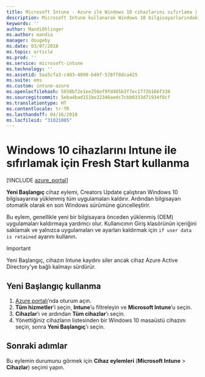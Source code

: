 ```yaml
---
title: Microsoft Intune - Azure ile Windows 10 cihazlarını sıfırlama | Microsoft Docs
description: Microsoft Intune kullanarak Windows 10 bilgisayarlarındaki uygulamaları silmek veya kaldırmak için Yeni Başlangıç'ı kullanın.
keywords: ''
author: MandiOhlinger
ms.author: mandia
manager: dougeby
ms.date: 03/07/2018
ms.topic: article
ms.prod: ''
ms.service: microsoft-intune
ms.technology: ''
ms.assetid: 5aa5cfa3-c483-4099-b40f-578ff8dca425
ms.suite: ems
ms.custom: intune-azure
ms.openlocfilehash: 5658bf2e1ee250ef9fd405b3f7ec1772b166f338
ms.sourcegitcommit: 5eba4bad151be32346aedc7cbb0333d71934f8cf
ms.translationtype: HT
ms.contentlocale: tr-TR
ms.lasthandoff: 04/16/2018
ms.locfileid: "31021005"
---
```

# <a name="use-fresh-start-to-reset-windows-10-devices-with-intune"></a>Windows 10 cihazlarını Intune ile sıfırlamak için Fresh Start kullanma


[!INCLUDE [azure_portal](./includes/azure_portal.md)]

**Yeni Başlangıç** cihaz eylemi, Creators Update çalıştıran Windows 10 bilgisayarına yüklenmiş tüm uygulamaları kaldırır. Ardından bilgisayarı otomatik olarak en son Windows sürümüne güncelleştirir.

Bu eylem, genellikle yeni bir bilgisayara önceden yüklenmiş (OEM) uygulamaları kaldırmaya yardımcı olur. Kullanıcının Giriş klasörünün içeriğini saklamak ve yalnızca uygulamaları ve ayarları kaldırmak için `if user data is retained` ayarını kullanın.

> [!IMPORTANT]
> Yeni Başlangıç, cihazın Intune kaydını siler ancak cihaz Azure Active Directory'ye bağlı kalmayı sürdürür.

## <a name="use-fresh-start"></a>Yeni Başlangıç kullanma

1. [Azure portalı](https://portal.azure.com)’nda oturum açın.
2. **Tüm hizmetler**’i seçin, **Intune**’u filtreleyin ve **Microsoft Intune**’u seçin.
3. **Cihazlar**’ı ve ardından **Tüm cihazlar**’ı seçin.
4. Yönettiğiniz cihazların listesinden bir Windows 10 masaüstü cihazını seçin, sonra **Yeni Başlangıç**’ı seçin.

## <a name="next-steps"></a>Sonraki adımlar

Bu eylemin durumunu görmek için **Cihaz eylemleri** (**Microsoft Intune** > **Cihazlar**) seçimi yapın.